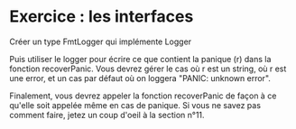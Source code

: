 # Exercice : les interfaces

Créer un type FmtLogger qui implémente Logger

Puis utiliser le logger pour écrire ce que contient la panique (r) dans la fonction recoverPanic.
Vous devrez gérer le cas où r est un string, où r est une error, et un cas par défaut où on loggera "PANIC: unknown error".

Finalement, vous devrez appeler la fonction recoverPanic de façon à ce qu'elle soit appelée même en cas de panique.
Si vous ne savez pas comment faire, jetez un coup d'oeil à la section n°11.